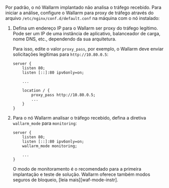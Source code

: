 Por padrão, o nó Wallarm implantado não analisa o tráfego recebido. Para iniciar a análise, configure o Wallarm para proxy de tráfego através do arquivo `/etc/nginx/conf.d/default.conf` na máquina com o nó instalado:

1. Defina um endereço IP para o Wallarm ser proxy do tráfego legítimo. Pode ser um IP de uma instância de aplicativo, balanceador de carga, nome DNS, etc., dependendo da sua arquitetura.

    Para isso, edite o valor `proxy_pass`, por exemplo, o Wallarm deve enviar solicitações legítimas para `http://10.80.0.5`:

    ```
    server {
        listen 80;
        listen [::]:80 ipv6only=on;

        ...

        location / {
            proxy_pass http://10.80.0.5; 
            ...
        }
    }
    ```

1. Para o nó Wallarm analisar o tráfego recebido, defina a diretiva `wallarm_mode` para `monitoring`:

    ```
    server {
        listen 80;
        listen [::]:80 ipv6only=on;
        wallarm_mode monitoring;

        ...
    }
    ```

    O modo de monitoramento é o recomendado para a primeira implantação e teste de solução. Wallarm oferece também modos seguros de bloqueio, [leia mais][waf-mode-instr].
